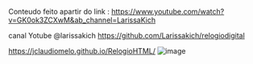 Conteudo feito apartir do link :
https://www.youtube.com/watch?v=GK0ok3ZCXwM&ab_channel=LarissaKich

canal Yotube @larissakich
https://github.com/Larissakich/relogiodigital

https://jclaudiomelo.github.io/RelogioHTML/
![image](https://github.com/jclaudiomelo/RelogioHTML/assets/102559753/8d9607ad-189a-46c2-a4ae-063982d6fd1e)
